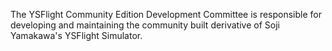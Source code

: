 

The YSFlight Community Edition Development Committee is responsible for developing and maintaining the community built derivative of Soji Yamakawa's YSFlight Simulator.


